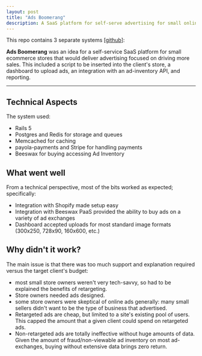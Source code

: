 ```yaml
---
layout: post
title: "Ads Boomerang"
description: A SaaS platform for self-serve advertising for small online stores.
---
```


This repo contains 3 separate systems [[github](https://github.com/dtredger/ads_boomerang)]:

**Ads Boomerang** was an idea for a self-service SaaS platform for small ecommerce stores that would deliver 
advertising focused on driving more sales. This included a script to be inserted into the client's store, a dashboard to upload ads, an integration with an ad-inventory API, and reporting.

------

Technical Aspects
----------

The system used:
* Rails 5
* Postgres and Redis for storage and queues
* Memcached for caching
* payola-payments and Stripe for handling payments
* Beeswax for buying accessing Ad Inventory

What went well
-------------
From a technical perspective, most of the bits worked as expected; specifically:

* Integration with Shopify made setup easy
* Integration with Beeswax PaaS provided the ability to buy ads on a variety of ad exchanges
* Dashboard accepted uploads for most standard image formats (300x250, 728x90, 160x600, etc.)

Why didn't it work?
---------------
The main issue is that there was too much support and explanation required versus the target client's budget:

* most small store owners weren't very tech-savvy, so had to be explained the benefits of retargeting.
* Store owners needed ads designed.
* some store owners were skeptical of online ads generally: many small sellers didn't want to be the type of business that advertised.
* Retargeted ads are cheap, but limited to a site's existing pool of users. This capped the amount that a given client could spend on retargeted ads.
* Non-retargeted ads are totally ineffective without huge amounts of data. Given the amount of fraud/non-viewable ad inventory on most ad-exchanges, buying without extensive data brings zero return.